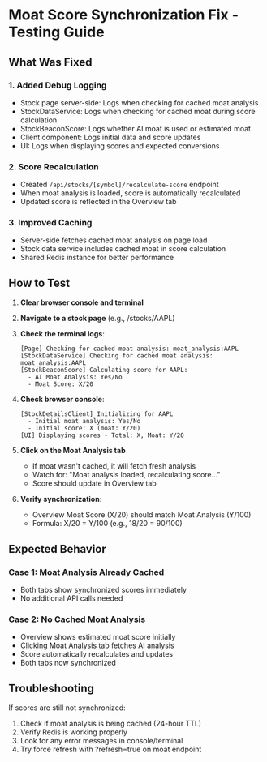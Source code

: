 # Moat Score Synchronization Fix - Testing Guide

## What Was Fixed

### 1. Added Debug Logging
- Stock page server-side: Logs when checking for cached moat analysis
- StockDataService: Logs when checking for cached moat during score calculation
- StockBeaconScore: Logs whether AI moat is used or estimated moat
- Client component: Logs initial data and score updates
- UI: Logs when displaying scores and expected conversions

### 2. Score Recalculation
- Created `/api/stocks/[symbol]/recalculate-score` endpoint
- When moat analysis is loaded, score is automatically recalculated
- Updated score is reflected in the Overview tab

### 3. Improved Caching
- Server-side fetches cached moat analysis on page load
- Stock data service includes cached moat in score calculation
- Shared Redis instance for better performance

## How to Test

1. **Clear browser console and terminal**

2. **Navigate to a stock page** (e.g., /stocks/AAPL)

3. **Check the terminal logs**:
   ```
   [Page] Checking for cached moat analysis: moat_analysis:AAPL
   [StockDataService] Checking for cached moat analysis: moat_analysis:AAPL
   [StockBeaconScore] Calculating score for AAPL:
     - AI Moat Analysis: Yes/No
     - Moat Score: X/20
   ```

4. **Check browser console**:
   ```
   [StockDetailsClient] Initializing for AAPL
     - Initial moat analysis: Yes/No
     - Initial score: X (moat: Y/20)
   [UI] Displaying scores - Total: X, Moat: Y/20
   ```

5. **Click on the Moat Analysis tab**
   - If moat wasn't cached, it will fetch fresh analysis
   - Watch for: "Moat analysis loaded, recalculating score..."
   - Score should update in Overview tab

6. **Verify synchronization**:
   - Overview Moat Score (X/20) should match Moat Analysis (Y/100)
   - Formula: X/20 = Y/100 (e.g., 18/20 = 90/100)

## Expected Behavior

### Case 1: Moat Analysis Already Cached
- Both tabs show synchronized scores immediately
- No additional API calls needed

### Case 2: No Cached Moat Analysis
- Overview shows estimated moat score initially
- Clicking Moat Analysis tab fetches AI analysis
- Score automatically recalculates and updates
- Both tabs now synchronized

## Troubleshooting

If scores are still not synchronized:
1. Check if moat analysis is being cached (24-hour TTL)
2. Verify Redis is working properly
3. Look for any error messages in console/terminal
4. Try force refresh with ?refresh=true on moat endpoint
